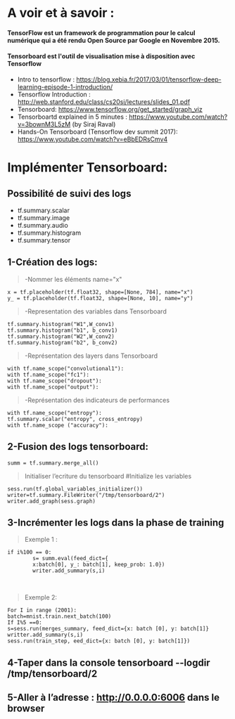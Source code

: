 # A voir et à savoir : 
#### TensorFlow est un framework de programmation pour le calcul numérique qui a été rendu Open Source par Google en Novembre 2015.
#### Tensorboard est l'outil de visualisation mise à disposition avec Tensorflow 
- Intro to tensorflow : https://blog.xebia.fr/2017/03/01/tensorflow-deep-learning-episode-1-introduction/
- Tensorflow Introduction : http://web.stanford.edu/class/cs20si/lectures/slides_01.pdf
- Tensorboard: https://www.tensorflow.org/get_started/graph_viz
- Tensorboartd explained in 5 minutes : https://www.youtube.com/watch?v=3bownM3L5zM (by Siraj Raval)
- Hands-On Tensorboard (Tensorflow dev summit 2017): https://www.youtube.com/watch?v=eBbEDRsCmv4

# Implémenter Tensorboard: 
## Possibilité de suivi des logs 
- tf.summary.scalar 
- tf.summary.image 
- tf.summary.audio 
- tf.summary.histogram 
- tf.summary.tensor 

## 1-Création des logs: 
>-Nommer les éléments name="x"
```
x = tf.placeholder(tf.float32, shape=[None, 784], name="x")
y_ = tf.placeholder(tf.float32, shape=[None, 10], name="y")
```

>-Representation des variables dans Tensorboard
```
tf.summary.histogram("W1",W_conv1)
tf.summary.histogram("b1", b_conv1)
tf.summary.histogram("W2",W_conv2)
tf.summary.histogram("b2", b_conv2)
```

>-Représentation des layers dans Tensorboard 
```
with tf.name_scope("convolutional1"): 
with tf.name_scope("fc1"):
with tf.name_scope("dropout"):
with tf.name_scope("output"):
```

>-Représentation des indicateurs de performances 
```
with tf.name_scope("entropy"):   
tf.summary.scalar("entropy", cross_entropy)
with tf.name_scope ("accuracy"):
```

## 2-Fusion des logs tensorboard: 
```
summ = tf.summary.merge_all()
```

>Initialiser l’ecriture du tensorboard 
#Initialize les variables 
```
sess.run(tf.global_variables_initializer())
writer=tf.summary.FileWriter("/tmp/tensorboard/2")
writer.add_graph(sess.graph)
```

## 3-Incrémenter les logs dans la phase de training
> Exemple 1 :  
```
if i%100 == 0:
        s= summ.eval(feed_dict={
        x:batch[0], y_: batch[1], keep_prob: 1.0})
        writer.add_summary(s,i)
```
    
> Exemple 2: 
```
For I in range (2001): 
batch=mnist.train.next_batch(100)
If I%5 ==0: 
s=sess.run(merges_summary, feed_dict={x: batch [0], y: batch[1]}
writter.add_summary(s,i)
sess.run(train_step, eed_dict={x: batch [0], y: batch[1]})
```


## 4-Taper dans la console tensorboard --logdir /tmp/tensorboard/2

## 5-Aller à l’adresse : http://0.0.0.0:6006 dans le browser



